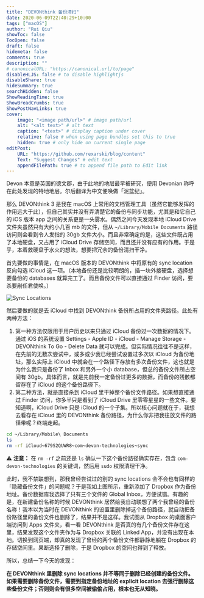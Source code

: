 ```yaml
---
title: "DEVONthink 备份清扫"
date: 2020-06-09T22:40:29+10:00
tags: ["macOS"]
author: "Rui Qiu"
showToc: false
TocOpen: false
draft: false
hidemeta: false
comments: true
description: ""
# canonicalURL: "https://canonical.url/to/page"
disableHLJS: false # to disable highlightjs
disableShare: true
hideSummary: true
searchHidden: false
ShowReadingTime: true
ShowBreadCrumbs: true
ShowPostNavLinks: true
cover:
    image: "<image path/url>" # image path/url
    alt: "<alt text>" # alt text
    caption: "<text>" # display caption under cover
    relative: false # when using page bundles set this to true
    hidden: true # only hide on current single page
editPost:
    URL: "https://github.com/rexarski/blog/content"
    Text: "Suggest Changes" # edit text
    appendFilePath: true # to append file path to Edit link
---
```


Devon 本意是英国的德文郡，由于此地的地层最早被研究，便用 Devonian 称呼在此处发现的特地地层。尔后翻译为中文便唤做「泥盆纪」。

<!--more-->

那么 DEVONthink 3 是我在 macOS 上常用的文档管理工具（虽然它能够发挥的作用远大于此），但自己其实并没有弄清楚它的备份与同步功能，尤其是和它自己的 iOS 版本 app 之间的关系更是一头雾水。偶然之间今天发现本地 iCloud Drive 文件夹虽然只有大约小几百 mb 的文件，但从 `~/Library/Mobile Documents` 路径访问则会看到令人发指的 30gb 文件大小。而且非常确定的是，这些文件既占用了本地硬盘，又占用了 iCloud Drive 存储空间，而且还并没有应有的作用。于是乎，本着救硬盘于水火的想法，想要把冗余的备份清扫干净。

首先要做的事情是，在 macOS 版本的 DEVONthink 中将原有的 sync location 反向勾选 iCloud 这一项。（本地备份还是比较明朗的，插一块外接硬盘，选择想要备份的 databases 就算完工了。而且备份文件可以直接通过 Finder 访问，要杀要剐任君使唤。）

![Sync Locations](/image/screenshot/devonthink.png)

然后要做的就是去 iCloud 中找到 DEVONthink 备份所占用的文件夹路径。此处有两种方法：

1. 第一种方法仅限用于用户历史以来只通过 iCloud 备份过一次数据的情况下。通过 iOS 的系统设置 Settings - Apple ID - iCloud - Manage Storage - DEVONthink To Go - Delete Data 就可以完成。但实际情况往往不是这样，在先前的无数次尝试中，或多或少我已经尝试设置过多次以 iCloud 为备份地址，那么实际上 iCloud 中就会在一个路径下存放有多次备份文件，这也就是为什么我只是备份了 Inbox 和另外一个小 database，但总的备份文件所占空间有 30gb。具体而言，就是先前我一定备份过更多的数据，而备份的残骸都留存在了 iCloud 的这个备份路径下。
2. 第二种方法，就是直接杀到 iCloud 里干掉整个备份文件路径。如果想直接通过 Finder 访问，你多半只是看到了 iCloud Drive 里零零星星的一些文件。要知道啊，iCloud Drive 只是 iCloud 的一个子集。所以核心问题就在于，我想去看存在 iCloud 里的 DEVONthink 备份路径，为什么你非把我往放文件的路径带呢？终端走起。

```bash
cd ~/Library/Mobile\ Documents
ls
rm -rf iCloud~679S2QUWR8~com~devon-technologies~sync
```

⚠️ **注意：** 在 `rm -rf` 之前还是 `ls` 确认一下这个备份路径确实存在，包含 `com-devon-technologies` 的关键词，然后用 `sudo` 权限清理干净。

此时，我不禁联想到，那我曾经尝试过的别的 sync locations 会不会也有同样的「隐藏备份文件」的问题呢？于是我如上图所示，重新添加了 Dropbox 作为备份地址。备份数据库我选择了只有三个文件的 Global Inbox，方便试错。有趣的是，在新建备份名称的时候 DEVONthink 居然给我自动联想了两个我曾经的备份名称！我本以为当时在 DEVONthink 的设置里删除掉这个备份路径，就自动把备份路径里的备份文件也删除了，结果并不是这样。我试图从 Dropbox 的桌面客户端访问到 Apps 文件夹，看一看 DEVONthink 是否真的有几个备份文件存在这里，结果发现这个文件夹作为与 Dropbox 关联的 Linked App，并没有出现在本地。切换到网页端，却真的发现了曾经的两个备份文件都静静地躺在 Dropbox 的存储空间里。果断选择了删除，于是 Dropbox 的空间也得到了释放。

所以，总结一下今天的发现：

**在 DEVONthink 里删除 sync locations 并不等同于删除已经创建的备份文件。如果需要删除备份文件，需要到指定备份地址的 explicit location 去强行删除这些备份文件；否则则会有很多空间被偷偷占用，根本也无从知晓。**
